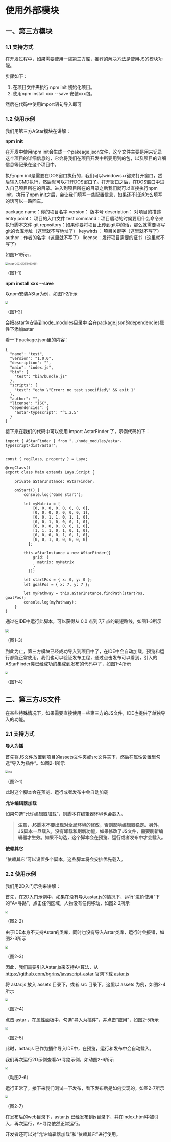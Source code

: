 # 使用外部模块



## 一、第三方模块

### 1.1 支持方式

在开发过程中，如果需要使用一些第三方库，推荐的解决方法是使用JS的模块功能。

步骤如下：

1. 在项目文件夹执行 npm init 初始化项目。
2. 使用npm install xxx --save 安装xxx包。

然后在代码中使用import语句导入即可



### 1.2 使用示例

我们用第三方AStar模块在讲解：

**npm init**

在开发中使用npm init会生成一个pakeage.json文件，这个文件主要是用来记录这个项目的详细信息的，它会将我们在项目开发中所要用到的包，以及项目的详细信息等记录在这个项目中。

执行npm init是需要在DOS窗口执行的，我们可以windows+r键来打开窗口，然后输入CMD执行，然后就可以打开DOS窗口了。打开窗口之后，在DOS窗口中进入自己项目所在的目录。进入到项目所在的目录之后我们就可以直接执行npm init，执行了npm init之后，会让我们填写一些配置信息，如果还不知道怎么填写的话可以一路回车。

package name：你的项目名字
version： 版本号
description： 对项目的描述
entry point： 项目的入口文件
test command：项目启动的时候要用什么命令来执行脚本文件
git repository：如果你要将项目上传到git中的话，那么就需要填写git的仓库地址（这里就不写地址了）
keywirds： 项目关键字（这里就不写了）
author：作者的名字（这里就不写了）
license：发行项目需要的证书（这里就不写了）

如图1-1所示，

<img src="img/1-1.png" alt="image-20230109150639651" style="zoom:50%;" /> 

（图1-1）



**npm install xxx --save**

以npm安装AStar为例，如图1-2所示

<img src="img/1-2.png" style="zoom:50%;" /> 

（图1-2）

会把astar包安装到node_modules目录中
会在package.json的dependencies属性下添加astar

看一下package.json里的内容：

```
{
  "name": "test",
  "version": "1.0.0",
  "description": "",
  "main": "index.js",
  "bin": {
    "test": "bin/bundle.js"
  },
  "scripts": {
    "test": "echo \"Error: no test specified\" && exit 1"
  },
  "author": "",
  "license": "ISC",
  "dependencies": {
    "astar-typescript": "^1.2.5"
  }
}
```

接下来在我们的代码中可以使用 import AstarFinder 了，示例代码如下：

```
import { AStarFinder } from "../node_modules/astar-typescript/dist/astar";


const { regClass, property } = Laya;

@regClass()
export class Main extends Laya.Script {

    private aStarInstance: AStarFinder;

    onStart() {
        console.log("Game start");

        let myMatrix = [
            [0, 0, 0, 0, 0, 0, 0, 0],
            [0, 0, 0, 0, 0, 0, 0, 1],
            [0, 0, 1, 1, 0, 1, 1, 0],
            [0, 0, 1, 0, 0, 0, 1, 0],
            [0, 0, 0, 0, 0, 0, 1, 0],
            [1, 1, 1, 0, 1, 0, 1, 0],
            [0, 0, 0, 0, 1, 0, 1, 0],
            [0, 0, 1, 0, 0, 0, 0, 0]
          ];
          
        this.aStarInstance = new AStarFinder({
            grid: {
              matrix: myMatrix
            }
          });

        let startPos = { x: 0, y: 0 };
        let goalPos = { x: 7, y: 7 };

        let myPathway = this.aStarInstance.findPath(startPos, goalPos);
        console.log(myPathway);
    }
}
```

通过在IDE中运行此脚本，可以获得从 0,0 点到 7,7 点的最短路线，如图1-3所示

<img src="img/1-3.png" style="zoom: 67%;" /> 

（图1-3）

到此为止，第三方模块已经成功导入到项目中了，在IDE中会自动加载，预览和运行都能正常使用。我们也可以验证发布工程，通过点击发布可以看到，引入的AStarFinder类已经成功的集成到发布的代码中了，如图1-4所示

<img src="img/1-4.png" style="zoom: 50%;" /> 

（图1-4）



## 二、第三方JS文件

在某些特殊情况下，如果需要直接使用一些第三方的JS文件，IDE也提供了单独导入的功能。

### 2.1 支持方式

**导入为插**

首先将JS文件放置到项目的assets文件夹或src文件夹下，然后在属性设置里勾选“导入为插件”。如图2-1所示

<img src="img/2-1.png" alt="img" style="zoom:50%;" /> 

（图2-1）

此时这个脚本会在预览、运行或者发布中会自动加载

**允许编辑器加载**

如果勾选“允许编辑器加载”，则脚本在编辑器环境也会载入。

> **注意，JS脚本不要出现对全局环境的修改，否则影响编辑器稳定。另外，JS脚本一旦载入，没有卸载和刷新功能，如果修改了JS文件，需要刷新编辑器才生效。如果不勾选，这个脚本会在预览、运行或者发布中才会载入。**

**依赖其它**

“依赖其它”可以设置多个脚本，这些脚本将会安排优先载入。



### 2.2  使用示例

我们用2D入门示例来讲解：

首先，在2D入门示例中，如果在没有导入astar.js的情况下，运行“进阶使用”下的“A*寻路”，点击任何区域，人物没有任何移动，如图2-2所示

<img src="img/2-2.png" style="zoom:50%;" /> 

（图2-2）

由于IDE本身不支持Astar的类库，同时也没有导入Astar类库，运行时会报错，如图2-3所示

<img src="img/2-3.png" style="zoom:50%;" /> 

（图2-3）

因此，我们需要引入Astar.js来支持A*算法，从 https://github.com/bgrins/javascript-astar 官网下载 [astar.js](https://github.com/bgrins/javascript-astar/blob/master/astar.js)

将 astar.js 放入 assets 目录下，或者 src 目录下，这里以 assets 为例，如图2-4所示

<img src="img/2-4.png" style="zoom:50%;" /> 

（图2-4）

点击 astar ，在属性面板中，勾选“导入为插件”，并点击“应用”，如图2-5所示

<img src="img/2-5.png" style="zoom:50%;" /> 

（图2-5）

此时，astar.js 已作为插件导入IDE中，在预览，运行和发布中会自动载入。

我们再次运行2D示例查看A*寻路示例，如动图2-6所示

<img src="img/2-6.gif" style="zoom:50%;" /> 

（动图2-6）

运行正常了，接下来我们测试一下发布，看下发布后是如何实现的，如图2-7所示

<img src="img/2-7.png" style="zoom:50%;" /> 

（图2-7）

在发布后的web目录下，astar.js 已经发布到js目录下，并在index.html中被引入，再次运行，A*寻路依然正常运行。

开发者还可以对“允许编辑器加载”和“依赖其它”进行使用。